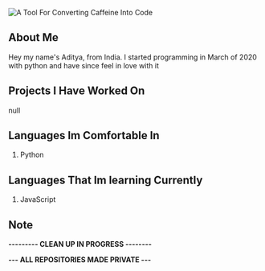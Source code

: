 ![A Tool For Converting Caffeine Into Code](https://i.pinimg.com/originals/b6/d9/e4/b6d9e4bb3642d036a207f7a83b2f9128.jpg)

## About Me

Hey my name's Aditya, from India. I started programming in March of 2020 with python and have since feel in love with it

## Projects I Have Worked On

null

## Languages Im Comfortable In
1. Python

## Languages That Im learning Currently
1. JavaScript

## Note

**--------- CLEAN UP IN PROGRESS --------**

**--- ALL REPOSITORIES MADE PRIVATE ---**
